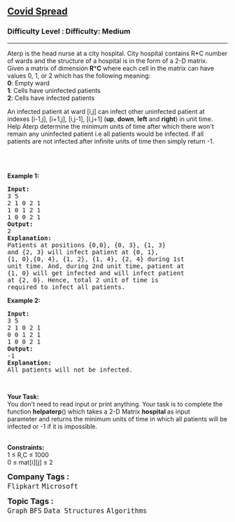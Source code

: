 <h2><a href="https://www.geeksforgeeks.org/problems/covid-spread--141631/1">Covid Spread</a></h2><h3>Difficulty Level : Difficulty: Medium</h3><hr><div class="problems_problem_content__Xm_eO"><p>Aterp is the head nurse at a city hospital. City hospital contains R*C&nbsp;number of wards and the structure of a hospital is in the form of a 2-D matrix.<br>Given a matrix of dimension <strong>R</strong>*<strong>C</strong> where each cell in the matrix can have values 0, 1, or 2 which has the following meaning:<br><strong>0</strong>: Empty ward<br><strong>1</strong>: Cells have uninfected patients<br><strong>2</strong>: Cells have infected patients</p>
<p>An infected patient at ward [i,j] can infect other uninfected patient at indexes [i-1,j], [i+1,j], [i,j-1], [i,j+1] (<strong>up</strong>, <strong>down</strong>, <strong>left</strong> and <strong>right</strong>) in unit time. Help Aterp&nbsp;determine the minimum units of time after which there won't remain any uninfected patient i.e all patients would be infected.&nbsp;If all patients are not infected after infinite units of time then simply return -1.</p>
<p>&nbsp;</p>
<p><br><strong>Example 1:</strong></p>
<pre><strong>Input:</strong>
3 5
2 1 0 2 1
1 0 1 2 1
1 0 0 2 1 
<strong>Output:</strong>
2
<strong>Explanation:
</strong>Patients at positions {0,0}, {0, 3}, {1, 3}
and {2, 3} will infect patient at {0, 1}, 
{1, 0},{0, 4}, {1, 2}, {1, 4}, {2, 4} during 1st 
unit time. And, during 2nd unit time, patient at 
{1, 0} will get infected and will infect patient 
at {2, 0}. Hence, total 2 unit of time is
required to infect all patients.</pre>
<p><strong>Example 2:</strong></p>
<pre><strong>Input:</strong>
3 5
2 1 0 2 1
0 0 1 2 1
1 0 0 2 1
<strong>Output:</strong>
-1
<strong>Explanation:</strong>
All patients will not be infected.</pre>
<p>&nbsp;</p>
<p><strong>Your Task:</strong>&nbsp;&nbsp;<br>You don't need to read input or print anything. Your task is to complete the function <strong>helpaterp</strong>()&nbsp;which takes a 2-D Matrix <strong>hospital&nbsp;</strong>as input parameter&nbsp;and returns the minimum units of time in which all patients will be infected or -1 if it is impossible.</p>
<p><br><strong>Constraints:</strong><br>1 ≤ R,C&nbsp;≤ 1000<br>0 ≤ mat[i][j]&nbsp;≤ 2</p></div><p><span style=font-size:18px><strong>Company Tags : </strong><br><code>Flipkart</code>&nbsp;<code>Microsoft</code>&nbsp;<br><p><span style=font-size:18px><strong>Topic Tags : </strong><br><code>Graph</code>&nbsp;<code>BFS</code>&nbsp;<code>Data Structures</code>&nbsp;<code>Algorithms</code>&nbsp;